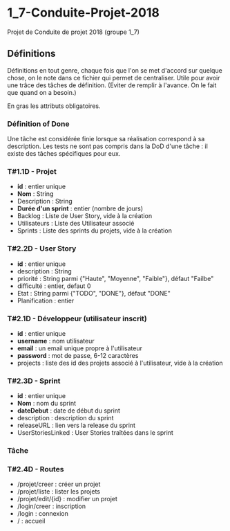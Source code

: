 # 1_7-Conduite-Projet-2018
Projet de Conduite de projet 2018 (groupe 1_7)

## Définitions
Définitions en tout genre, chaque fois que l'on se met d'accord sur quelque chose, on le note dans ce fichier qui permet de centraliser. Utile pour avoir une trâce des tâches de définition.
(Eviter de remplir à l'avance. On le fait que quand on a besoin.)

En gras les attributs obligatoires.

### Définition of Done
Une tâche est considérée finie lorsque sa réalisation correspond à sa description. Les tests ne sont pas compris dans la DoD d'une tâche : il existe des tâches spécifiques pour eux.

### T#1.1D - Projet
* __id__ : entier unique
* __Nom__ : String
* Description : String
* __Durée d'un sprint__ : entier (nombre de jours)
* Backlog : Liste de User Story, vide à la création
* Utilisateurs : Liste des Utilisateur associé
* Sprints : Liste des sprints du projets, vide à la création

### T#2.2D - User Story
* __id__ : entier unique
* description : String
* priorité : String parmi {"Haute", "Moyenne", "Faible"}, défaut "Failbe"
* difficulté : entier, defaut 0
* Etat : String parmi {"TODO", "DONE"}, défaut "DONE"
* Planification : entier

### T#2.1D - Développeur (utilisateur inscrit)
* __id__ : entier unique
* __username__ : nom utilisateur
* __email__ : un email unique propre à l'utilisateur
* __password__ : mot de passe, 6-12 caractères
* projects : liste des id des projets associé à l'utilisateur, vide à la création

### T#2.3D - Sprint
* __id__ : entier unique
* __Nom__ : nom du sprint
* __dateDebut__ : date de début du sprint
* description : description du sprint
* releaseURL : lien vers la release du sprint
* UserStoriesLinked : User Stories traîtées dans le sprint

### Tâche

### T#2.4D - Routes
* /projet/creer : créer un projet
* /projet/liste : lister les projets
* /projet/edit/{id} : modifier un projet
* /login/creer : inscription
* /login : connexion
* / : accueil
